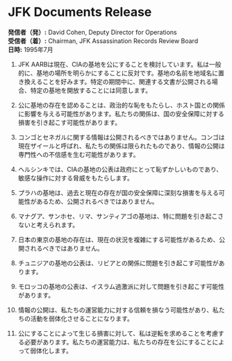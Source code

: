 # JFK Documents Release

**発信者（発）:** David Cohen, Deputy Director for Operations  
**受信者（着）:** Chairman, JFK Assassination Records Review Board  
**日時:** 1995年7月  

1. JFK AARBは現在、CIAの基地を公にすることを検討しています。私は一般的に、基地の場所を明らかにすることに反対です。基地の名前を地域名に置き換えることを好みます。特定の期間中に、関連する文書が公開される場合、特定の基地を開放することには同意します。

2. 公に基地の存在を認めることは、政治的な恥をもたらし、ホスト国との関係に影響を与える可能性があります。私たちの関係は、国の安全保障に対する損害を引き起こす可能性があります。

3. コンゴとセネガルに関する情報は公開されるべきではありません。コンゴは現在ザイールと呼ばれ、私たちの関係は限られたものであり、情報の公開は専門性への不信感を生む可能性があります。

4. ヘルシンキでは、CIAの基地の公表は政府にとって恥ずかしいものであり、敏感な操作に対する脅威をもたらします。

5. プラハの基地は、過去と現在の存在が国の安全保障に深刻な損害を与える可能性があるため、公開されるべきではありません。

6. マナグア、サンホセ、リマ、サンティアゴの基地は、特に問題を引き起こさないと考えられます。

7. 日本の東京の基地の存在は、現在の状況を複雑にする可能性があるため、公開されるべきではありません。

8. チュニジアの基地の公表は、リビアとの関係に問題を引き起こす可能性があります。

9. モロッコの基地の公表は、イスラム過激派に対して問題を引き起こす可能性があります。

10. 情報の公開は、私たちの運営能力に対する信頼を損なう可能性があり、私たちの活動を弱体化させることになります。

11. 公にすることによって生じる損害に対して、私は逆転を求めることを考慮する必要があります。私たちの運営能力は、私たちの存在を公にすることによって弱体化します。
